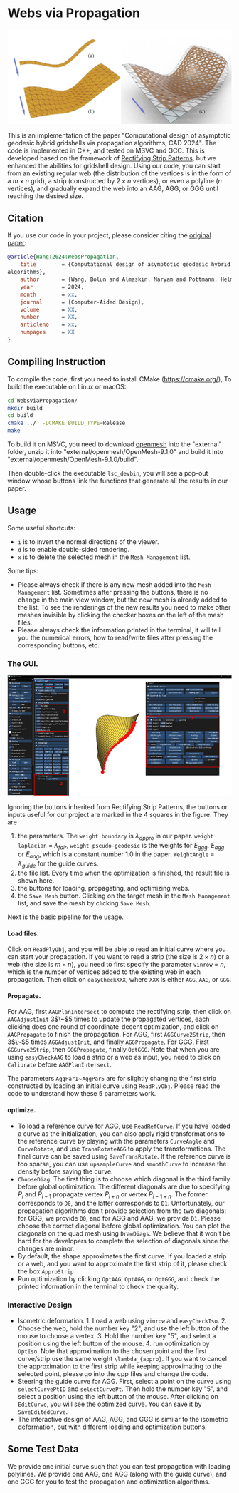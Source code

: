 # Webs via Propagation
<img src="./data/fig/ppl.jpg"  />  

This is an implementation of the paper "Computational design of asymptotic geodesic hybrid gridshells via propagation algorithms, CAD 2024". The code is implemented in C++, and tested on MSVC and GCC. This is developed based on the framework of [Rectifying Strip Patterns](https://github.com/wangbolun300/RectifyingStripPatterns), but we enhanced the abilities for gridshell design. Using our code, you can start from an existing regular web (the distribution of the vertices is in the form of a $m\times n$ grid), a strip (constructed by $2\times n$ vertices), or even a polyline ($n$ vertices), and gradually expand the web into an AAG, AGG, or GGG until reaching the desired size. 

## Citation

If you use our code in your project, please consider citing the [original paper](TODO):

```bibtex
@article{Wang:2024:WebsPropagation,
    title        = {Computational design of asymptotic geodesic hybrid gridshells via propagation
algorithms},
    author       = {Wang, Bolun and Almaskin, Maryam and Pottmann, Helmut},
    year         = 2024,
    month        = xx,
    journal      = {Computer-Aided Design},
    volume       = XX,
    number       = XX,
    articleno    = xx,
    numpages     = XX
}
```

## Compiling Instruction 
To compile the code, first you need to install CMake (https://cmake.org/), 
To build the executable on Linux or macOS:
```sh
cd WebsViaPropagation/
mkdir build
cd build
cmake ../  -DCMAKE_BUILD_TYPE=Release
make
```
To build it on MSVC, you need to download [openmesh](https://gitlab.vci.rwth-aachen.de:9000/OpenMesh/OpenMesh/-/jobs/156362/artifacts/raw/OpenMesh-9.1.0.zip) into the "external" folder, unzip it into "external/openmesh/OpenMesh-9.1.0" and build it into "external/openmesh/OpenMesh-9.1.0/build".

Then double-click the executable `lsc_devbin`, you will see a pop-out window whose buttons link the functions that generate all the results in our paper. 


## Usage
Some useful shortcuts:
* `i` is to invert the normal directions of the viewer.
* `d` is to enable double-sided rendering.
* `x` is to delete the selected mesh in the `Mesh Management` list.

Some tips:
* Please always check if there is any new mesh added into the `Mesh Management` list. Sometimes after pressing the buttons, there is no change in the main view window, but the new mesh is already added to the list. To see the renderings of the new results you need to make other meshes invisible by clicking the checker boxes on the left of the mesh files.
* Please always check the information printed in the terminal, it will tell you the numerical errors, how to read/write files after pressing the corresponding buttons, etc.


### The GUI.
<img src="./data/fig/GUI.png" style="zoom:80%;" /> 

Ignoring the buttons inherited from Rectifying Strip Patterns, the buttons or inputs useful for our project are marked in the 4 squares in the figure. They are
1. the parameters. The `weight boundary` is $\lambda_{appro}$ in our paper. `weight laplacian` = $\lambda_{fair}$, `weight pseudo-geodesic` is the weights for $E_{ggg}$, $E_{agg}$ or $E_{aag}$, which is a constant number 1.0 in the paper. `WeightAngle` = $\lambda_{guide}$ for the guide curves.
2. the file list. Every time when the optimization is finished, the result file is shown here. 
3. the buttons for loading, propagating, and optimizing webs. 
4. the `Save Mesh` button. Clicking on the target mesh in the `Mesh Management` list, and save the mesh by clicking `Save Mesh`.

Next is the basic pipeline for the usage.
#### Load files. 
Click on `ReadPlyObj`, and you will be able to read an initial curve where you can start your propagation. If you want to read a strip (the size is $2\times n$) or a web (the size is $m\times n$), you need to first specify the parameter `vinrow` = $n$, which is the number of vertices added to the existing web in each propagation. Then click on `easyCheckXXX`, where `XXX` is either `AGG`, `AAG`, or `GGG`.  
#### Propagate. 
For AAG, first `AAGPlanIntersect` to compute the rectifying strip, then click on `AAGAdjustInit` 3$\~$5 times to update the propagated vertices, each clicking does one round of coordinate-decent optimization, and click on `AAGPropagate` to finish the propagation. For AGG, first `AGGCurve2Strip`, then 3$\~$5 times `AGGAdjustInit`, and finally `AGGPropagate`. For GGG, First `GGGurve2Strip`, then `GGGPropagate`, finally `OptGGG`. Note that when you are using `easyCheckAAG` to load a strip or a web as input, you need to click on `Calibrate` before `AAGPlanIntersect`.

The parameters `AggPar1`~`AggPar5` are for slightly changing the first strip constructed by loading an initial curve using `ReadPlyObj`. Please read the code to understand how these 5 parameters work.
#### optimize.
* To load a reference curve for AGG, use `ReadRefCurve`. If you have loaded a curve as the initialization, you can also apply rigid transformations to the reference curve by playing with the parameters `CurveAngle` and `CurveRotate`, and use `TransRotateAGG` to apply the transformations. The final curve can be saved using `SaveTransRotate`. If the reference curve is too sparse, you can use `upsampleCurve` and `smoothCurve` to increase the density before saving the curve.
* `ChooseDiag`. The first thing is to choose which diagonal is the third family before global optimization. The different diagonals are due to specifying $P_i$ and $P_{i-1}$ propagate vertex $P_{i+n}$ or vertex $P_{i-1+n}$. The former corresponds to `D0`, and the latter corresponds to `D1`. Unfortunately, our propagation algorithms don't provide selection from the two diagonals: for GGG, we provide `D0`, and for AGG and AAG, we provide `D1`. Please choose the correct diagonal before global optimization. You can plot the diagonals on the quad mesh using `DrawDiags`. We believe that it won't be hard for the developers to complete the selection of diagonals since the changes are minor.
* By default, the shape approximates the first curve. If you loaded a strip or a web, and you want to approximate the first strip of it, please check the box `ApproStrip`
* Run optimization by clicking `OptAAG`, `OptAGG`, or `OptGGG`, and check the printed information in the terminal to check the quality.
### Interactive Design
* Isometric deformation. 1. Load a web using `vinrow` and `easyCheckIso`. 2. Choose the web, hold the number key "2", and use the left button of the mouse to choose a vertex. 3. Hold the number key "5", and select a position using the left button of the mouse. 4. run optimization by `OptIso`. Note that approximation to the chosen point and the first curve/strip use the same weight `\lambda_{appro}`. If you want to cancel the approximation to the first strip while keeping approximating to the selected point, please  go into the cpp files and change the code.
* Steering the guide curve for AGG. First, select a point on the curve using `selectCurvePtID` and `selectCurvePt`. Then hold the number key "5", and select a position using the left button of the mouse. After clicking on `EditCurve`, you will see the optimized curve. You can save it by `SaveEditedCurve`.
* The interactive design of AAG, AGG, and GGG is similar to the isometric deformation, but with different loading and optimization buttons.




## Some Test Data
We provide one initial curve such that you can test propagation with loading polylines. We provide one AAG, one AGG (along with the guide curve), and one GGG for you to test the propagation and optimization algorithms.
